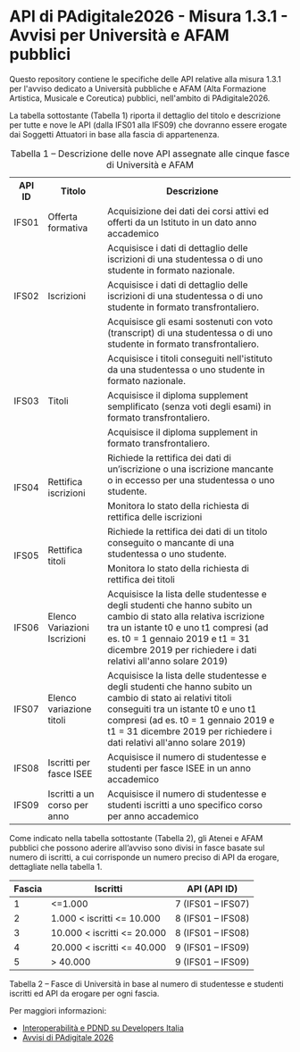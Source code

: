 # API di PAdigitale2026 - Misura 1.3.1 - Avvisi per Università e AFAM pubblici

Questo repository contiene le specifiche delle API relative alla misura 1.3.1 per l'avviso dedicato a Università pubbliche e AFAM (Alta Formazione Artistica, Musicale e Coreutica) pubblici, nell'ambito di PAdigitale2026. 

La tabella sottostante (Tabella 1) riporta il dettaglio del titolo e descrizione per tutte e nove le API (dalla IFS01 alla IFS09) che dovranno essere erogate dai Soggetti Attuatori in base alla fascia di appartenenza. 

<table>
       <caption>Tabella 1 – Descrizione delle nove API assegnate alle cinque fasce di Università e AFAM</caption>

  <th>API ID</th><th>Titolo</th><th>Descrizione</th>
  <tr>
    <td>IFS01</td><td>Offerta formativa</td><td>Acquisizione dei dati dei corsi attivi ed offerti da un Istituto in un dato anno accademico</td>
  </tr>
  <tr>
    <td rowspan=3>IFS02</td>
    <td rowspan=3>Iscrizioni</td>
    <td>Acquisisce i dati di dettaglio delle iscrizioni di una studentessa o di uno studente in formato nazionale.</td>
    <tr>
    <td>Acquisisce i dati di dettaglio delle iscrizioni di una studentessa o di uno studente in formato transfrontaliero. </td>
    </tr>
  <tr>
    <td>Acquisisce gli esami sostenuti con voto (transcript) di una studentessa o di uno studente in formato transfrontaliero. </td>
  </tr>
  </tr>
    <tr>
    <td rowspan=3>IFS03</td>
    <td rowspan=3>Titoli</td>
    <td>Acquisisce i titoli conseguiti nell'istituto da una studentessa o uno studente in formato nazionale.</td>
    <tr>
    <td>Acquisisce il diploma supplement semplificato (senza voti degli esami) in formato transfrontaliero.</td>
    </tr>
  <tr>
    <td>Acquisisce il diploma supplement in formato transfrontaliero.</td>
  </tr>
  </tr>
  <tr>
    <td rowspan=2>IFS04</td>
    <td rowspan=2>Rettifica iscrizioni</td>
    <td>Richiede la rettifica dei dati di un’iscrizione o una iscrizione mancante o in eccesso per una studentessa o uno studente.  
  </tr>
  <tr>
    <td>Monitora lo stato della richiesta di rettifica delle iscrizioni</td>
  </tr>
</td>
  </tr>
  <tr>
    <td rowspan=2>IFS05</td>
    <td rowspan=2>Rettifica titoli</td>
    <td>Richiede la rettifica dei dati di un titolo conseguito o mancante di una studentessa o uno studente.  
  </tr>
  <tr>
  <td>Monitora lo stato della richiesta di rettifica dei titoli</td>
  </tr>
<tr>
  <td>IFS06</td>
  <td>Elenco Variazioni Iscrizioni</td>
  <td>Acquisisce la lista delle studentesse e degli studenti che hanno subito un cambio di stato alla relativa iscrizione tra un istante t0 e uno t1 compresi (ad es. t0 = 1 gennaio 2019 e t1 = 31 dicembre 2019 per richiedere i dati relativi all'anno solare 2019)</td>
</tr> 
<tr>
  <td>IFS07</td>
  <td>Elenco variazione titoli</td>
  <td>Acquisisce la lista delle studentesse e degli studenti che hanno subito un cambio di stato ai relativi titoli conseguiti tra un istante t0 e uno t1 compresi (ad es. t0 = 1 gennaio 2019 e t1 = 31 dicembre 2019 per richiedere i dati relativi all'anno solare 2019)</td>
</tr>
<tr>
  <td>IFS08</td>
  <td>Iscritti per fasce ISEE</td>
  <td>Acquisisce il numero di studentesse e studenti per fasce ISEE in un anno accademico<td>
</tr>
<tr>
  <td>IFS09</td>
  <td>Iscritti a un corso per anno</td>
  <td>Acquisisce il numero di studentesse e studenti iscritti a uno specifico corso per anno accademico</td>
</tr>
</table>


Come indicato nella tabella sottostante (Tabella 2), gli Atenei e AFAM pubblici che possono aderire all’avviso sono divisi in fasce basate sul numero di iscritti, a cui corrisponde un numero preciso di API da erogare, dettagliate nella tabella 1. 

 
| Fascia | Iscritti | API (API ID) |
|--------|----------|--------------|
|1       |  <=1.000 | 7 (IFS01 – IFS07) |
|2       | 1.000 < iscritti <= 10.000 |8 (IFS01 – IFS08) |
|3       | 10.000 < iscritti <= 20.000 |8 (IFS01 – IFS08) |
|4       | 20.000 < iscritti <= 40.000 |9 (IFS01 – IFS09) |
|5       |> 40.000 | 9 (IFS01 – IFS09) |

Tabella 2 – Fasce di Università in base al numero di studentesse e studenti iscritti ed API da erogare per ogni fascia. 


Per maggiori informazioni:
* [Interoperabilità e PDND su Developers Italia](https://developers.italia.it/it/interoperabilita/)
* [Avvisi di PAdigitale 2026](https://areariservata.padigitale2026.gov.it/Pa_digitale2026_avvisi)
